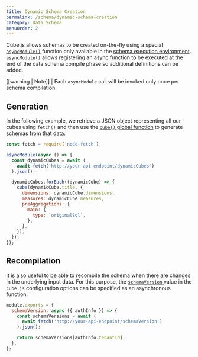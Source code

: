 ```yaml
---
title: Dynamic Schema Creation
permalink: /schema/dynamic-schema-creation
category: Data Schema
menuOrder: 2
---
```


Cube.js allows schemas to be created on-the-fly using a special
[`asyncModule()`][ref-async-module] function only available in the [schema
execution environment][ref-schema-env]. `asyncModule()` allows registering an
async function to be executed at the end of the data schema compile phase so
additional definitions can be added.

[ref-schema-env]: /schema-execution-environment
[ref-async-module]: /schema-execution-environment#asyncmodule

[comment]: <> (In multi-tenant configurations, there is often a need to
dynamically re-compute schemas.)

<!-- prettier-ignore-start -->
[[warning | Note]]
| Each `asyncModule` call will be invoked only once per schema compilation.
<!-- prettier-ignore-end -->

## Generation

In the following example, we retrieve a JSON object representing all our cubes
using `fetch()` and then use the [`cube()` global function][ref-globals] to
generate schemas from that data:

[ref-globals]:
  https://cube.dev/docs/schema-execution-environment#cube-js-globals-cube-and-others

```javascript
const fetch = require('node-fetch');

asyncModule(async () => {
  const dynamicCubes = await (
    await fetch('http://your-api-endpoint/dynamicCubes')
  ).json();

  dynamicCubes.forEach((dynamicCube) => {
    cube(dynamicCube.title, {
      dimensions: dynamicCube.dimensions,
      measures: dynamicCube.measures,
      preAggregations: {
        main: {
          type: `originalSql`,
        },
      },
    });
  });
});
```

## Recompilation

It is also useful to be able to recompile the schema when there are changes in
the underlying input data. For this purpose, the [`schemaVersion`
][link-config-schema-version] value in the `cube.js` configuration options can
be specified as an asynchronous function:

```javascript
module.exports = {
  schemaVersion: async ({ authInfo }) => {
    const schemaVersions = await (
      await fetch('http://your-api-endpoint/schemaVersion')
    ).json();

    return schemaVersions[authInfo.tenantId];
  },
};
```

[link-config-schema-version]: /config#options-reference-schema-version
